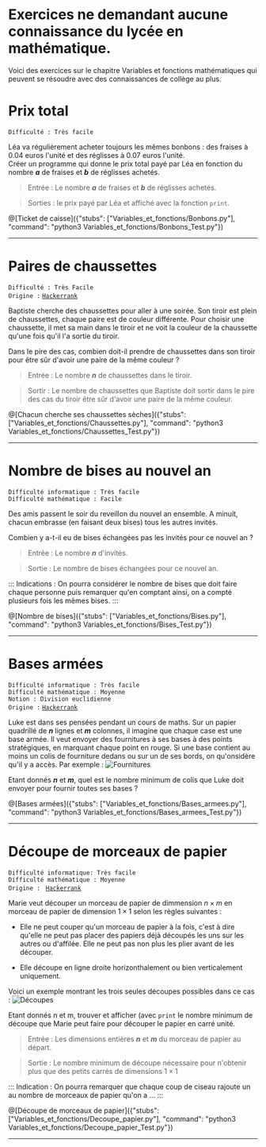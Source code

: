 # Exercices ne demandant aucune connaissance du lycée en mathématique.

Voici des exercices sur le chapitre Variables et fonctions mathématiques qui peuvent se résoudre avec des connaissances de collège au plus.

# Prix total
`Difficulté : Très facile`

Léa va régulièrement acheter toujours les mêmes bonbons : des fraises à 0.04 euros l'unité et des réglisses à 0.07 euros l'unité.  
Créer un programme qui donne le prix total payé par Léa en fonction du nombre ***a*** de fraises et ***b*** de réglisses achetés.

> Entrée : Le nombre ***a*** de fraises et ***b*** de réglisses achetés.

> Sorties : le prix payé par Léa et affiché avec la fonction `print`.

@[Ticket de caisse]({"stubs": ["Variables_et_fonctions/Bonbons.py"], "command": "python3 Variables_et_fonctions/Bonbons_Test.py"})

---

# Paires de chaussettes
`Difficulté : Très Facile`  
`Origine :` [`Hackerrank`](https://www.hackerrank.com/challenges/maximum-draws/problem)

Baptiste cherche des chaussettes pour aller à une soirée. Son tiroir est plein de chaussettes, chaque paire est de couleur différente. Pour choisir une chaussette, il met sa main dans le tiroir et ne voit la couleur de la chaussette qu'une fois qu'il l'a sortie du tiroir.

Dans le pire des cas, combien doit-il prendre de chaussettes dans son tiroir pour être sûr d'avoir une paire de la même couleur ?

> Entrée : Le nombre ***n*** de chaussettes dans le tiroir.

> Sortir : Le nombre de chaussettes que Baptiste doit sortir dans le pire des cas du tiroir être sûr d'avoir une paire de la même couleur.

@[Chacun cherche ses chaussettes sèches]({"stubs": ["Variables_et_fonctions/Chaussettes.py"], "command": "python3 Variables_et_fonctions/Chaussettes_Test.py"})

---

# Nombre de bises au nouvel an
`Difficulté informatique : Très facile`  
`Difficulté mathématique : Facile`

Des amis passent le soir du reveillon du nouvel an ensemble. A minuit, chacun embrasse (en faisant deux bises) tous les autres invités.

Combien y a-t-il eu de bises échangées pas les invités pour ce nouvel an ?

> Entrée : Le nombre ***n*** d'invités.

> Sortie : Le nombre de bises échangées pour ce nouvel an.

::: Indications :
On pourra considérer le nombre de bises que doit faire chaque personne puis remarquer qu'en comptant ainsi, on a compté plusieurs fois les mêmes bises.
:::

@[Nombre de bises]({"stubs": ["Variables_et_fonctions/Bises.py"], "command": "python3 Variables_et_fonctions/Bises_Test.py"})

---

# Bases armées
`Difficulté informatique : Très facile`  
`Difficulté mathématique : Moyenne`  
`Notion : Division euclidienne`  
`Origine :` [`Hackerrank`](https://www.hackerrank.com/challenges/game-with-cells/problem)

Luke est dans ses pensées pendant un cours de maths. Sur un papier quadrillé de ***n*** lignes et ***m*** colonnes, il imagine que chaque case est une base armée. Il veut envoyer des fournitures à ses bases à des points stratégiques, en marquant chaque point en rouge. Si une base contient au moins un colis de fourniture dedans ou sur un de ses bords, on qu'onsidère qu'il y a accès. Par exemple : 
![Fournitures](https://s3.amazonaws.com/hr-challenge-images/0/1479944215-79f12638a7-example-army-game.png)

Etant donnés ***n*** et ***m***, quel est le nombre minimum de colis que Luke doit envoyer pour fournir toutes ses bases ?

@[Bases armées]({"stubs": ["Variables_et_fonctions/Bases_armees.py"], "command": "python3 Variables_et_fonctions/Bases_armees_Test.py"})

---

# Découpe de morceaux de papier
`Difficulté informatique: Très facile`  
`Difficulté mathématique : Moyenne`  
`Origine : ` [`Hackerrank`](https://www.hackerrank.com/challenges/p1-paper-cutting/problem)

Marie veut découper un morceau de papier de dimmension $`n\times m`$ en morceau de papier de dimension $`1\times 1`$ selon les règles suivantes :

+ Elle ne peut couper qu'un morceau de papier à la fois, c'est à dire qu'elle ne peut pas placer des papiers déjà découpés les uns sur les autres ou d'affilée. Elle ne peut pas non plus les plier avant de les découper.

+ Elle découpe en ligne droite horizonthalement ou bien verticalement uniquement.

Voici un exemple montrant les trois seules découpes possibles dans ce cas :
![Découpes](https://s3.amazonaws.com/hr-challenge-images/26273/1476740077-bd1ab26d74-example-cutting-squares.png)

Etant donnés n et m, trouver et afficher (avec `print` le nombre minimum de découpe que Marie peut faire pour découper le papier en carré unité.

> Entrée : Les dimensions entières ***n*** et ***m*** du morceau de papier au départ.

> Sortie : Le nombre minimum de découpe nécessaire pour n'obtenir plus que des petits carrés de dimensions $`1\times 1`$

:::  Indication :
On pourra remarquer que chaque coup de ciseau rajoute un au nombre de morceaux de papier qu'on a ...
:::

@[Découpe de morceaux de papier]({"stubs": ["Variables_et_fonctions/Decoupe_papier.py"], "command": "python3 Variables_et_fonctions/Decoupe_papier_Test.py"})

---

